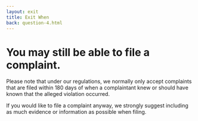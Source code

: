 ```yaml
---
layout: exit
title: Exit When
back: question-4.html
---
```


# You may still be able to file a complaint.

Please note that under our regulations, we normally only accept complaints that are filed within 180 days of when a complaintant knew or should have known that the alleged violation occurred.

If you would like to file a complaint anyway, we strongly suggest including as much evidence or information as possible when filing.
